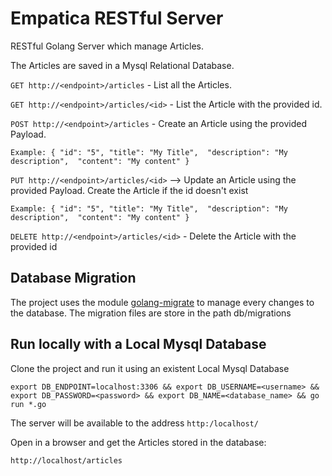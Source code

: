 # Empatica RESTful Server

RESTful Golang Server which manage Articles.

The Articles are saved in a Mysql Relational Database.

`GET http://<endpoint>/articles` - List all the Articles.

`GET http://<endpoint>/articles/<id>` - List the Article with the provided id.

`POST http://<endpoint>/articles` - Create an Article using the provided Payload. 

`Example:
{
	"id": "5",
    "title": "My Title", 
    "description": "My description", 
    "content": "My content"
}`

`PUT http://<endpoint>/articles/<id>` --> Update an Article using the provided Payload.  Create the Article if the id doesn't exist

`Example:
{
    "id": "5",
    "title": "My Title", 
    "description": "My description", 
    "content": "My content"
}`

`DELETE http://<endpoint>/articles/<id>` -  Delete the Article with the provided id

## Database Migration

The project uses the module [golang-migrate](http://github.com/golang-migrate/migrate) to manage every changes to the database. The migration files are store in the path db/migrations


## Run locally with a Local Mysql Database
Clone the project and run it using an existent Local Mysql Database 

`export DB_ENDPOINT=localhost:3306 && export DB_USERNAME=<username> && export DB_PASSWORD=<password> && export DB_NAME=<database_name> && go run *.go`

The server will be available to the address `http:/localhost/`

Open in a browser and get the Articles stored in the database:

`http://localhost/articles`





